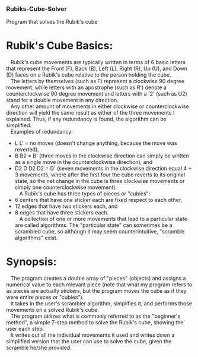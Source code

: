 ### Rubiks-Cube-Solver <br/>
Program that solves the Rubik's cube <br/>

# Rubik's Cube Basics: <br/>
  &nbsp;&nbsp; Rubik's cube movements are typically written in terms of 6 basic letters that represent the Front (F), Back (B), Left (L), Right (R), Up (U), and Down (D) faces on a Rubik's cube relative to the person holding the cube. <br/>
  &nbsp;&nbsp; The letters by themselves (such as F) represent a clockwise 90 degree movement, while letters with an apostrophe (such as R') denote a counterclockwise 90 degree movement and letters with a '2' (such as U2) stand for a double movement in any direction. <br/>
  &nbsp;&nbsp; Any other amount of movements in either clockwise or counterclockwise direction will yield the same result as either of the three movements I explained. Thus, if any redundancy is found, the algorithm can be simplified. <br/>
  &nbsp;&nbsp; Examples of redundancy: <br/>
  - L L' = no moves (doesn't change anything, because the move was reverted), <br/>
  - B B2 = B' (three moves in the clockwise direction can simply be written as a single move in the counterclockwise direction), and <br/>
  - D2 D D2 D2 = D' (seven movements in the clockwise direction equal 4 + 3 movements, where after the first four the cube reverts to its original state, so the net change in the cube is three clockwise movements or simply one counterclockwise movement). <br/>
  &nbsp;&nbsp; A Rubik's cube has three types of pieces or "cubies": <br/>
  - 6 centers that have one sticker each are fixed respect to each other, <br/>
  - 12 edges that have two stickers each, and <br/>
  - 8 edges that have three stickers each. <br/>
  &nbsp;&nbsp; A collection of one or more movements that lead to a particular state are called algorithms. The "particular state" can sometimes be a scrambled cube, so although it may seem counterintuitive, "scramble algorithms" exist. <br/>
  

# Synopsis: <br/>
  &nbsp;&nbsp; The program creates a double array of "pieces" (objects) and assigns a numerical value to each relevant piece (note that what my program refers to as pieces are actually stickers, but the program moves the cube as if they were entire pieces or "cubies"). <br/>
  &nbsp;&nbsp; It takes in the user's scrambler algorithm, simplifies it, and performs those movements on a solved Rubik's cube. <br/>
  &nbsp;&nbsp; The program utilizes what is commonly referred to as the "beginner's method", a simple 7-step method to solve the Rubik's cube, showing the user each step. <br/>
  &nbsp;&nbsp; It writes out all the individual movements it used and writes down a simplified version that the user can use to solve the cube, given the scramble he/she provided. <br/>
  
